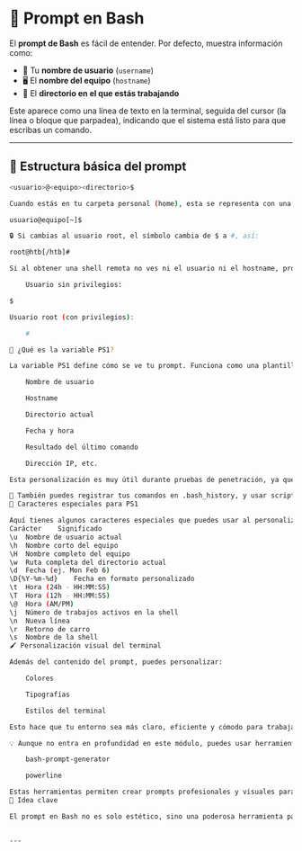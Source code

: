 # 💬 Prompt en Bash

El **prompt de Bash** es fácil de entender. Por defecto, muestra información como:

- 👤 Tu **nombre de usuario** (`username`)
- 🖥️ El **nombre del equipo** (`hostname`)
- 📁 El **directorio en el que estás trabajando**

Este aparece como una línea de texto en la terminal, seguida del cursor (la línea o bloque que parpadea), indicando que el sistema está listo para que escribas un comando.

---

## 🧱 Estructura básica del prompt

```bash
<usuario>@<equipo><directorio>$

Cuando estás en tu carpeta personal (home), esta se representa con una virgulilla ~. Ejemplo:

usuario@equipo[~]$

🔒 Si cambias al usuario root, el símbolo cambia de $ a #, así:

root@htb[/htb]#

Si al obtener una shell remota no ves ni el usuario ni el hostname, probablemente la variable de entorno PS1 no está bien configurada.

    Usuario sin privilegios:

$

Usuario root (con privilegios):

    #

🔧 ¿Qué es la variable PS1?

La variable PS1 define cómo se ve tu prompt. Funciona como una plantilla para mostrar información útil. Puedes personalizarla para mostrar:

    Nombre de usuario

    Hostname

    Directorio actual

    Fecha y hora

    Resultado del último comando

    Dirección IP, etc.

Esta personalización es muy útil durante pruebas de penetración, ya que te ayuda a tener un contexto claro en todo momento.

📁 También puedes registrar tus comandos en .bash_history, y usar script para guardar sesiones completas.
🧪 Caracteres especiales para PS1

Aquí tienes algunos caracteres especiales que puedes usar al personalizar tu prompt:
Carácter	Significado
\u	Nombre de usuario actual
\h	Nombre corto del equipo
\H	Nombre completo del equipo
\w	Ruta completa del directorio actual
\d	Fecha (ej. Mon Feb 6)
\D{%Y-%m-%d}	Fecha en formato personalizado
\t	Hora (24h - HH:MM:SS)
\T	Hora (12h - HH:MM:SS)
\@	Hora (AM/PM)
\j	Número de trabajos activos en la shell
\n	Nueva línea
\r	Retorno de carro
\s	Nombre de la shell
🖌️ Personalización visual del terminal

Además del contenido del prompt, puedes personalizar:

    Colores

    Tipografías

    Estilos del terminal

Esto hace que tu entorno sea más claro, eficiente y cómodo para trabajar.

💡 Aunque no entra en profundidad en este módulo, puedes usar herramientas como:

    bash-prompt-generator

    powerline

Estas herramientas permiten crear prompts profesionales y visuales para adaptarlos a tus necesidades.
📌 Idea clave

El prompt en Bash no es solo estético, sino una poderosa herramienta para mejorar la experiencia, la productividad y la organización, especialmente en contextos de pentesting o administración de sistemas.


---


